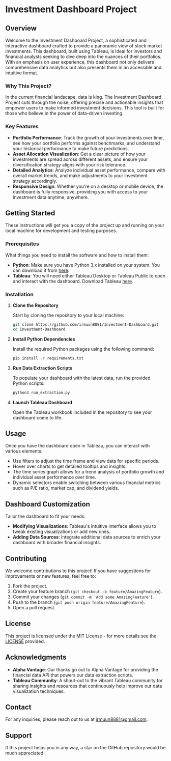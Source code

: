 # Investment Dashboard Project

## Overview

Welcome to the Investment Dashboard Project, a sophisticated and interactive dashboard crafted to provide a panoramic view of stock market investments. This dashboard, built using Tableau, is ideal for investors and financial analysts seeking to dive deep into the nuances of their portfolios. With an emphasis on user experience, this dashboard not only delivers comprehensive data analytics but also presents them in an accessible and intuitive format.

### Why This Project?
In the current financial landscape, data is king. The Investment Dashboard Project cuts through the noise, offering precise and actionable insights that empower users to make informed investment decisions. This tool is built for those who believe in the power of data-driven investing.

### Key Features

- **Portfolio Performance**: Track the growth of your investments over time, see how your portfolio performs against benchmarks, and understand your historical performance to make future predictions.
- **Asset Allocation Visualization**: Get a clear picture of how your investments are spread across different assets, and ensure your diversification strategy aligns with your risk tolerance.
- **Detailed Analytics**: Analyze individual asset performance, compare with overall market trends, and make adjustments to your investment strategy accordingly.
- **Responsive Design**: Whether you're on a desktop or mobile device, the dashboard is fully responsive, providing you with access to your investment data anytime, anywhere.

## Getting Started

These instructions will get you a copy of the project up and running on your local machine for development and testing purposes.

### Prerequisites

What things you need to install the software and how to install them:

- **Python**: Make sure you have Python 3.x installed on your system. You can download it from [here](https://www.python.org/downloads/).
- **Tableau**: You will need either Tableau Desktop or Tableau Public to open and interact with the dashboard. Download Tableau [here](https://www.tableau.com/products/desktop/download).

### Installation

1. **Clone the Repository**

    Start by cloning the repository to your local machine:

    ```bash
    git clone https://github.com/irmuun8881/Investment-Dashboard.git
    cd Investment-Dashboard
    ```

2. **Install Python Dependencies**

    Install the required Python packages using the following command:

    ```bash
    pip install -r requirements.txt
    ```

3. **Run Data Extraction Scripts**

    To populate your dashboard with the latest data, run the provided Python scripts:

    ```bash
    python3 run_extraction.py
    ```

4. **Launch Tableau Dashboard**

    Open the Tableau workbook included in the repository to see your dashboard come to life.

## Usage

Once you have the dashboard open in Tableau, you can interact with various elements:

- Use filters to adjust the time frame and view data for specific periods.
- Hover over charts to get detailed tooltips and insights.
- The time series graph allows for a trend analysis of portfolio growth and individual asset performance over time.
- Dynamic selectors enable switching between various financial metrics such as P/E ratio, market cap, and dividend yields.

## Dashboard Customization

Tailor the dashboard to fit your needs:

- **Modifying Visualizations**: Tableau's intuitive interface allows you to tweak existing visualizations or add new ones.
- **Adding Data Sources**: Integrate additional data sources to enrich your dashboard with broader financial insights.

## Contributing

We welcome contributions to this project! If you have suggestions for improvements or new features, feel free to:

1. Fork the project.
2. Create your feature branch (`git checkout -b feature/AmazingFeature`).
3. Commit your changes (`git commit -m 'Add some AmazingFeature'`).
4. Push to the branch (`git push origin feature/AmazingFeature`).
5. Open a pull request.

## License

This project is licensed under the MIT License - for more details see the [LICENSE](https://opensource.org/licenses/MIT) provided.

## Acknowledgments

- **Alpha Vantage**: Our thanks go out to Alpha Vantage for providing the financial data API that powers our data extraction scripts.
- **Tableau Community**: A shout-out to the vibrant Tableau community for sharing insights and resources that continuously help improve our data visualization techniques.

## Contact

For any inquiries, please reach out to us at irmuun8881@gmail.com.

## Support

If this project helps you in any way, a star on the GitHub repository would be much appreciated!

